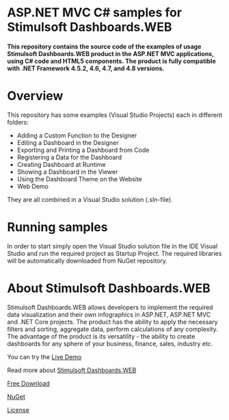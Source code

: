 # ASP.NET MVC C# samples for Stimulsoft Dashboards.WEB

#### This repository contains the source code of the examples of usage Stimulsoft Dashboards.WEB product in the ASP.NET MVC applications, using C# code and HTML5 components. The product is fully compatible with .NET Framework 4.5.2, 4.6, 4.7, and 4.8 versions.


# Overview
This repository has some examples (Visual Studio Projects) each in different folders:
* Adding a Custom Function to the Designer
* Editing a Dashboard in the Designer
* Exporting and Printing a Dashboard from Code
* Registering a Data for the Dashboard
* Creating Dashboard at Runtime
* Showing a Dashboard in the Viewer
* Using the Dashboard Theme on the Website
* Web Demo

They are all combined in a Visual Studio solution (.sln-file).

# Running samples
In order to start simply open the Visual Studio solution file in the IDE Visual Studio and run the required project as Startup Project. The required libraries will be automatically downloaded from NuGet repository.

# About Stimulsoft Dashboards.WEB
Stimulsoft Dashboards.WEB allows developers to implement the required data visualization and their own infographics in ASP.NET, ASP.NET MVC and .NET Core projects. The product has the ability to apply the necessary filters and sorting, aggregate data, perform calculations of any complexity. The advantage of the product is its versatility - the ability to create dashboards for any sphere of your business, finance, sales, industry etc.

You can try the [Live Demo](https://demo.stimulsoft.com/#Net/DashboardChristmas)

Read more about [Stimulsoft Dashboards.WEB](https://www.stimulsoft.com/en/products/dashboards-web)

[Free Download](https://www.stimulsoft.com/en/downloads)

[NuGet](https://www.nuget.org/packages/Stimulsoft.Dashboards.Web)

[License](LICENSE.md)
